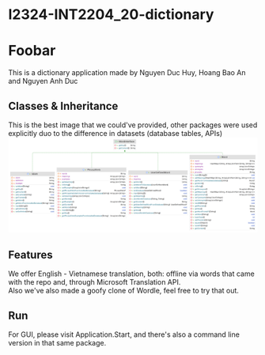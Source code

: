 # I2324-INT2204_20-dictionary
# Foobar

This is a dictionary application made by Nguyen Duc Huy, Hoang Bao An and Nguyen Anh Duc

## Classes & Inheritance
This is the best image that we could've provided, other packages were used explicitly duo to the difference in datasets (database tables, APIs)
![inheritance_tree.png](src%2Fmain%2Fresources%2FUtils%2Fimages%2Finheritance_tree.png)

## Features
We offer English - Vietnamese translation, both: offline via words that came with the 
repo and, through Microsoft Translation API.<br>
Also we've also made a goofy clone of Wordle, feel free to try that out.

## Run
For GUI, please visit Application.Start, and there's also a command line version in that same package.